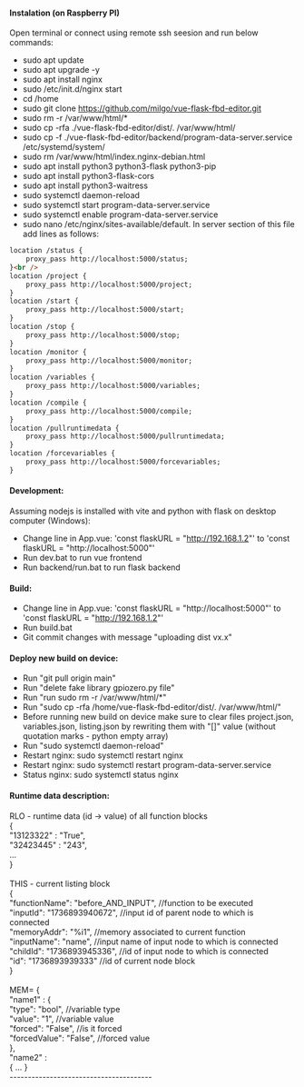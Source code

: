 #### Instalation (on Raspberry PI)
Open terminal or connect using remote ssh seesion and run below commands:
- sudo apt update <br />
- sudo apt upgrade -y <br />
- sudo apt install nginx <br />
- sudo /etc/init.d/nginx start <br />
- cd /home <br />
- sudo git clone https://github.com/milgo/vue-flask-fbd-editor.git <br />
- sudo rm -r /var/www/html/* <br />
- sudo cp -rfa ./vue-flask-fbd-editor/dist/. /var/www/html/ <br />
- sudo cp -f ./vue-flask-fbd-editor/backend/program-data-server.service /etc/systemd/system/ <br />
- sudo rm /var/www/html/index.nginx-debian.html <br />
- sudo apt install python3 python3-flask python3-pip <br />
- sudo apt install python3-flask-cors <br />
- sudo apt install python3-waitress <br />
- sudo systemctl daemon-reload <br />
- sudo systemctl start program-data-server.service <br />
- sudo systemctl enable program-data-server.service <br />
- sudo nano /etc/nginx/sites-available/default. In server section of this file add lines as follows: <br />
```md
location /status {
	proxy_pass http://localhost:5000/status;
}<br />
location /project {
	proxy_pass http://localhost:5000/project;
}
location /start {
	proxy_pass http://localhost:5000/start;
}
location /stop {
	proxy_pass http://localhost:5000/stop;
}
location /monitor {
	proxy_pass http://localhost:5000/monitor;
}
location /variables {
	proxy_pass http://localhost:5000/variables;
}
location /compile {
	proxy_pass http://localhost:5000/compile;
}
location /pullruntimedata {
	proxy_pass http://localhost:5000/pullruntimedata;
}
location /forcevariables {
	proxy_pass http://localhost:5000/forcevariables;
}
```

#### Development:<br />
Assuming nodejs is installed with vite and python with flask on desktop computer (Windows):
- Change line in App.vue: 'const flaskURL = "http://192.168.1.2"' to 'const flaskURL = "http://localhost:5000"'
- Run dev.bat to run vue frontend
- Run backend/run.bat to run flask backend 

#### Build:<br />
- Change line in App.vue: 'const flaskURL = "http://localhost:5000"' to 'const flaskURL = "http://192.168.1.2"'
- Run build.bat
- Git commit changes with message "uploading dist vx.x"

#### Deploy new build on device:<br />
- Run "git pull origin main"
- Run "delete fake library gpiozero.py file"
- Run "run sudo rm -r /var/www/html/*"
- Run "sudo cp -rfa /home/vue-flask-fbd-editor/dist/. /var/www/html/"
- Before running new build on device make sure to clear files project.json, variables.json, listing.json by rewriting them with "[]" value (without quotation marks - python empty array)
- Run "sudo systemctl daemon-reload"
- Restart nginx: sudo systemctl restart nginx<br />
- Restart nginx: sudo systemctl restart program-data-server.service<br />
- Status nginx: sudo systemctl status nginx<br />

#### Runtime data description:<br />
RLO - runtime data (id -> value) of all function blocks<br />
{<br />
    "13123322" : "True",<br />
    "32423445" : "243",<br />
    ...<br />
}<br />
<br />
THIS - current listing block<br />
{<br />
    "functionName": "before_AND_INPUT", //function to be executed<br />
    "inputId": "1736893940672", //input id of parent node to which is connected<br />
    "memoryAddr": "%i1", //memory associated to current function<br />
    "inputName": "name", //input name of input node to which is connected<br />
    "childId": "1736893945336", //id of input node to which is connected<br />
    "id": "1736893939333" //id of current node block<br />
}<br />
<br />
MEM= { <br />
    "name1" : {<br />
        "type": "bool", //variable type<br />
        "value": "1", //variable value<br />
        "forced": "False", //is it forced<br />
        "forcedValue": "False", //forced value<br />
    }, <br />
    "name2" : <br />
        { ... }<br />
---------------------------------------<br />
